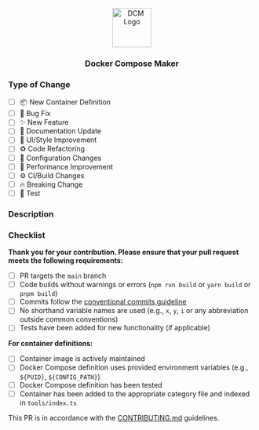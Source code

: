 <div align="center">
  <img src="https://raw.githubusercontent.com/ajnart/docker-compose-maker/main/public/favicon.png" height="80" alt="DCM Logo" />
  <h3>Docker Compose Maker</h3>
</div>

<!-- 
Specific templates are available for different types of contributions:
- For adding a new container: https://github.com/ajnart/docker-compose-maker/compare/main...main?template=new_container.md
- For bug fixes: https://github.com/ajnart/docker-compose-maker/compare/main...main?template=bugfix.md
- For new features: https://github.com/ajnart/docker-compose-maker/compare/main...main?template=feature.md
-->

### Type of Change
<!-- Please select the type of changes this PR introduces -->

- [ ] 📦 New Container Definition
- [ ] 🐛 Bug Fix
- [ ] ✨ New Feature
- [ ] 📝 Documentation Update
- [ ] 🎨 UI/Style Improvement
- [ ] ♻️ Code Refactoring
- [ ] 🔧 Configuration Changes
- [ ] 🚀 Performance Improvement
- [ ] ⚙️ CI/Build Changes
- [ ] 🔥 Breaking Change
- [ ] 🧪 Test

### Description
<!-- Please describe your changes here -->

### Checklist

**Thank you for your contribution. Please ensure that your pull request meets the following requirements:**

- [ ] PR targets the `main` branch
- [ ] Code builds without warnings or errors (`npm run build` or `yarn build` or `pnpm build`)
- [ ] Commits follow the [conventional commits guideline](https://www.conventionalcommits.org/en/v1.0.0/)
- [ ] No shorthand variable names are used (e.g., `x`, `y`, `i` or any abbreviation outside common conventions)
- [ ] Tests have been added for new functionality (if applicable)

**For container definitions:**
- [ ] Container image is actively maintained
- [ ] Docker Compose definition uses provided environment variables (e.g., `${PUID}`, `${CONFIG_PATH}`)
- [ ] Docker Compose definition has been tested
- [ ] Container has been added to the appropriate category file and indexed in `tools/index.ts`

This PR is in accordance with the [CONTRIBUTING.md](https://github.com/ajnart/docker-compose-maker/blob/main/CONTRIBUTING.md) guidelines. 